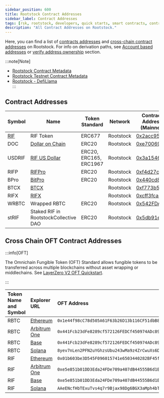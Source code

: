 ```yaml
---
sidebar_position: 600
title: Rootstock Contract Addresses
sidebar_label: Contract Addresses
tags: [rsk, rootstock, developers, quick starts, smart contracts, contract addresses]
description: "All Contract Addresses on Rootstock."
---
```


Here, you can find a list of [contracts addresses](#contract-addresses) and [cross-chain contract addresses](#cross-chain-contract-addresses) on Rootstock. 
For info on derivation paths, see [Account based addresses](/concepts/account-based-addresses/) or [verify address ownership](/developers/smart-contracts/verify-address-ownership/) section.

:::note[Note]
- [Rootstock Contract Metadata](https://github.com/rsksmart/rsk-contract-metadata)
- [Rootstock Testnet Contract Metadata](https://github.com/rsksmart/rsk-testnet-contract-metadata) 
- [Rootstock - DefiLlama](https://defillama.com/chain/Rootstock)						
:::

## Contract Addresses

| Symbol |  Name | Token Standard  | Network | Contract Address (Mainnet) | Contract Address (Testnet) |
|---|---|---|---| ---| ---|
|  [RIF](/concepts/rif-suite/token) |  RIF Token |  ERC677 | Rootstock | [0x2acc95...](https://explorer.rootstock.io/address/0x2acc95758f8b5f583470ba265eb685a8f45fc9d5) | [0x19f646...](https://explorer.testnet.rootstock.io/address/0x19f64674d8a5b4e652319f5e239efd3bc969a1fe)
|  DOC |  [Dollar on Chain](https://moneyonchain.com/doc-bitcoin-stablecoin/) |  ERC20 | Rootstock | [0xe70069...](https://explorer.rootstock.io/address/0xe700691da7b9851f2f35f8b8182c69c53ccad9db) |
|  USDRIF |  [RIF US Dollar](https://rifonchain.com/) | ERC20, ERC165, ERC1967 | Rootstock | [0x3a15461...](https://explorer.rootstock.io/address/0x3a15461d8ae0f0fb5fa2629e9da7d66a794a6e37) | [0x8dbf3...](https://explorer.testnet.rootstock.io/address/0x8dbf326e12a9fF37ED6DDF75adA548C2640A6482)
|  RIFP |  [RIFPro](https://rif.moneyonchain.com/metrics) |  ERC20 | Rootstock | [0xf4d27c5...](https://explorer.rootstock.io/address/0xf4d27c56595ed59b66cc7f03cff5193e4bd74a61) |
|  BPro |  [BitPro](https://moneyonchain.com/bpro-income-for-bitcoin-holders/) |  ERC20 | Rootstock | [0x440cd83...](https://explorer.rootstock.io/address/0x440cd83c160de5c96ddb20246815ea44c7abbca8) |
|  BTCX |  [BTCX](https://moneyonchain.com/btcx-leveraged-bitcoin/) |  | Rootstock | [0xf773b5...](https://explorer.rootstock.io/address/0xf773b590af754d597770937fa8ea7abdf2668370) |
|  RIFX |  [RIFX](https://rif.moneyonchain.com/metrics) |  | Rootstock | [0xcff3fca...](https://explorer.rootstock.io/address/0xcff3fcaec2352c672c38d77cb1a064b7d50ce7e1) |
|  WRBTC |  Wrapped RBTC | ERC20  | Rootstock | [0x542FDA3...](https://rootstock.blockscout.com/token/0x542FDA317318eBf1d3DeAF76E0B632741a7e677d) |
|  stRIF |  Staked RIF in RootstockCollective DAO | ERC20  | Rootstock | [0x5db91e2...](https://rootstock.blockscout.com/token/0x5db91e24BD32059584bbDb831A901f1199f3d459?tab=contract) | [0x486119](https://rootstock-testnet.blockscout.com/address/0x4861198e9A6814EBfb152552D1b1a37426C54D23?tab=read_write_proxy) |


## Cross Chain OFT Contract Addresses

:::info[OFT]

The Omnichain Fungible Token (OFT) Standard allows fungible tokens to be transferred across multiple blockchains without asset wrapping or middlechains. See [LayerZero V2 OFT Quickstart](https://docs.layerzero.network/v2/developers/evm/oft/quickstart).

:::

| Token Name and Symbol | Explorer URL                                                                            | OFT Address        |
| :--------- | :----------------------------------------------------------------------------------------------------- | :--------------------------------------------- |
| RBTC       | [Ethereum](https://etherscan.io/address/0x1e44f98cC78d505A61F63b26D13b116CF51dbB87)                  | `0x1e44f98cC78d505A61F63b26D13b116CF51dbB87` |
| RBTC       | [Arbitrum One](https://arbiscan.io/address/0x441Fcb23dFe8289cf572126FEDCf450974ADc891)                   | `0x441Fcb23dFe8289cf572126FEDCf450974ADc891` |
| RBTC       | [Base](https://basescan.org/address/0x441Fcb23dFe8289cf572126FEDCf450974ADc891)                      | `0x441Fcb23dFe8289cf572126FEDCf450974ADc891` |
| RBTC       | [Solana](https://solscan.io/token/8yev7nLen2PFN2uYGhzsUbu243wMa9z4ZrCwuXs6DEQw)                       | `8yev7nLen2PFN2uYGhzsUbu243wMa9z4ZrCwuXs6DEQw`|
| RIF        | [Ethereum](https://etherscan.io/address/0x01b603be3D545F096015741e6503440282BF45fb)                    | `0x01b603be3D545F096015741e6503440282BF45fb` |
| RIF        | [Arbitrum One](https://arbiscan.io/address/0xe5e851b01DD3Eda24FDe709a407dB44555B6d1E0)                 | `0xe5e851b01DD3Eda24FDe709a407dB44555B6d1E0` |
| RIF        | [Base](https://basescan.org/address/0xe5e851b01DD3Eda24FDe709a407dB44555B6d1E0)                       | `0xe5e851b01DD3Eda24FDe709a407dB44555B6d1E0` |
| RIF        | [Solana](https://solscan.io/token/AAeENcfHbTExuTvs4q7r9Bjax98Dg6BGX3aMph4bTLdK)                       | `AAeENcfHbTExuTvs4q7r9Bjax98Dg6BGX3aMph4bTLdK`|